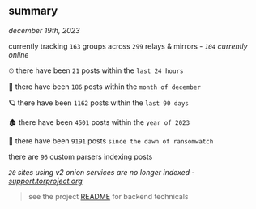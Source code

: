
## summary
_december 19th, 2023_

currently tracking `163` groups across `299` relays & mirrors - _`104` currently online_

⏲ there have been `21` posts within the `last 24 hours`

🦈 there have been `186` posts within the `month of december`

🪐 there have been `1162` posts within the `last 90 days`

🏚 there have been `4501` posts within the `year of 2023`

🦕 there have been `9191` posts `since the dawn of ransomwatch`

there are `96` custom parsers indexing posts

_`20` sites using v2 onion services are no longer indexed - [support.torproject.org](https://support.torproject.org/onionservices/v2-deprecation/)_

> see the project [README](https://github.com/joshhighet/ransomwatch#ransomwatch--) for backend technicals
